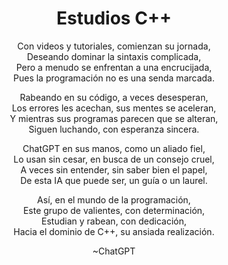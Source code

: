 <div align="center">

# Estudios C++

Con videos y tutoriales, comienzan su jornada,<br>
Deseando dominar la sintaxis complicada,<br>
Pero a menudo se enfrentan a una encrucijada,<br>
Pues la programación no es una senda marcada.<br>

Rabeando en su código, a veces desesperan,<br>
Los errores les acechan, sus mentes se aceleran,<br>
Y mientras sus programas parecen que se alteran,<br>
Siguen luchando, con esperanza sincera.<br>

ChatGPT en sus manos, como un aliado fiel,<br>
Lo usan sin cesar, en busca de un consejo cruel,<br>
A veces sin entender, sin saber bien el papel,<br>
De esta IA que puede ser, un guía o un laurel.<br>

Así, en el mundo de la programación,<br>
Este grupo de valientes, con determinación,<br>
Estudian y rabean, con dedicación,<br>
Hacia el dominio de C++, su ansiada realización.<br>

~ChatGPT
</div>
